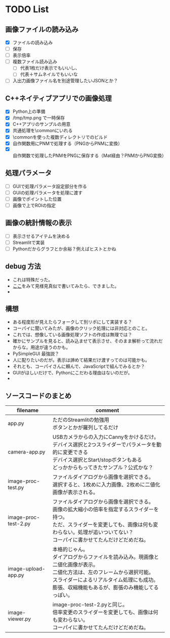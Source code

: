 # TODO List
## 画像ファイルの読み込み
  - [x] ファイルの読み込み
  - [ ] 保存
  - [ ] 表示倍率
  - [ ] 複数ファイル読み込み
    - [ ] 代表1枚だけ表示でもいいし、
    - [ ] 代表＋サムネイルでもいいな
  - [ ] 入出力画像ファイル名を別途管理したいJSONとか？

## C++ネイティブアプリでの画像処理
  - [x] Python上の準備
  - [x] /tmp/tmp.png で一時保存
  - [x] C++アプリのサンプルの用意
  - [x] 共通処理を\commonにいれる
  - [x] \commonを使った複数ディレクトリでのビルド
  - [x] 自作関数用にPNMで処理する（PNGからPNMに変換）
  - [x] 自作関数で処理したPNMをPNGに保存する（Mat経由？PNMからPNG変換）

## 処理パラメータ
- [ ] GUIで処理パラメータ設定部分を作る
- [ ] GUIの処理パラメータを処理に渡す
- [ ] 画像でポイントした位置
- [ ] 画像で上でROIの指定

## 画像の統計情報の表示
- [ ] 表示させるアイテムを決める
- [ ] Streamlitで実装
- [ ] Pythonだからグラフとか余裕？例えばヒストとかね

## debug 方法
* これは特殊だった。
* [ここ](https://qiita.com/coleyon/items/a37ac950661e64a1d3ff)をみて見様見真似で書いてみたら、できました。
* 

## 構想
* ある程度形が見えたらフォークして別リポにして実装する？
* コーパイに聞いてみたが、画像のクリック処理には非対応とのこと。
* これでは、想像している画像処理ソフトの作成は無理では？
* 確かにサンプルを見ると、読み込ませて表示させ、そのまま解析って流れだからな。用途が違うのかも。
* PySimpleGUI 最強説？
* 人に配りたいのだが。表示は諦めて結果だけ渡すってのは可能かも。
* それとも、コーパイさんに頼んで、JavaScriptで組んでみるとか？
* GUIがほしいだけで、Pythonにこだわる理由はないのだが。
* 



## ソースコードのまとめ

|filename|comment|
|---|---|
|app.py|ただのStreamlitの勉強用<br>ボタンとかが羅列してるだけ|
|camera-app.py|USBカメラからの入力にCannyをかけるだけ。<br>デバイス選択と2つスライダーでパラメータを動的に変更できる<br>デバイス選択とStart/stopボタンもある<br>どっかからもってきたサンプル？公式かな？|
|image-proc-test.py|ファイルダイアログから画像を選択できる。<br>選択すると、1枚めに入力画像、2枚めに二値化画像が表示される。|
|image-proc-test-2.py|ファイルダイアログから画像を選択できる。<br>画像の拡大縮小の倍率を指定するスライダーを持つ。<br>ただ、スライダーを変更しても、画像は何も変わらない。処理が追いついてない？<br>コーパイに書かせてたんだけどだめだね。|
|image-upload-app.py|本格的じゃん。<br>ダイアログからファイルを読み込み。現画像と二値化画像が表示。<br>二値化方法は、左のフレームから選択可能。<br>スライダーによるリアルタイム処理にも成功。<br>膨張、収縮機能もあるが、膨張のみ機能してるっぽい。|
|image-viewer.py|image-proc-test-2.pyと同じ。<br>倍率変更のスライダーを変更しても、画像は何も変わらない。<br>コーパイに書かせてたんだけどだめだね。|
